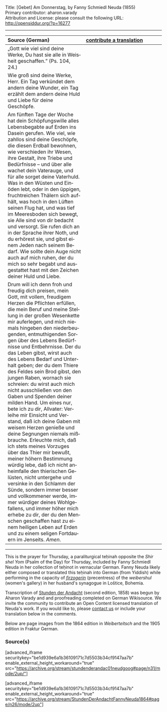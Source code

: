 <html>
<head></head>
<body>
Title: [Gebet] Am Donnerstag, by Fanny Schmiedl Neuda (1855)<br />
Primary contributor: aharon.varady<br />
Attribution and License: please consult the following URL: <a href="http://opensiddur.org/?p=16277">http://opensiddur.org/?p=16277</a>
<p />
<hr />

<table style="margin-left: auto;margin-right: auto;" class="draggable">
<thead><tr><th id="x" style="text-align: left;">Source (German)</th><th style="text-align: left;"><a href="https://opensiddur.org/contribute/upload/">contribute a translation</a></th></tr></thead>
<tbody>
<tr><td style="vertical-align:top;" width="50%">
<div class="english"><span lang="de">
„Gott wie viel sind deine Werke, 
Du hast sie alle in Weisheit geschaffen.” 
(Ps. 104, 24.) 
</span></div></td>

<td style="vertical-align:top;" width="50%">
<div class="english"><span lang="en">

</span></div></td></tr>


<tr><td style="vertical-align:top;" width="50%">
<div class="english"><span lang="de">
Wie groß sind deine Werke, Herr. Ein Tag verkündet dem andern deine Wunder, ein Tag erzählt dem andern deine Huld und Liebe für deine Geschöpfe. 
</span></div></td>

<td style="vertical-align:top;" width="50%">
<div class="english"><span lang="en">

</span></div></td></tr>


<tr><td style="vertical-align:top;" width="50%">
<div class="english"><span lang="de">
Am fünften Tage der Woche hat dein Schöpfungswille alles Lebensbegabte auf Erden ins Dasein gerufen. Wie viel, wie zahllos sind deine Geschöpfe, die diesen Erdball bewohnen, wie verschieden ihr Wesen, ihre Gestalt, ihre Triebe und Bedürfnisse – und über alle wachet dein Vaterauge, und für alle sorget deine Vaterhuld. Was in den Wüsten und Einöden lebt, oder in den üppigen, fruchtreichen Thälern sich aufhält, was hoch in den Lüften seinen Flug hat, und was tief im Meeresboden sich bewegt, sie Alle sind von dir bedacht und versorgt. Sie rufen dich an in der Sprache ihrer Noth, und du erhörest sie, und gibst einem Jeden nach seinem Bedarf. Wie sollte dein Auge nicht auch auf mich ruhen, der du mich so sehr begabt und ausgestattet hast mit den Zeichen deiner Huld und Liebe. 
</span></div></td>

<td style="vertical-align:top;" width="50%">
<div class="english"><span lang="en">

</span></div></td></tr>


<tr><td style="vertical-align:top;" width="50%">
<div class="english"><span lang="de">
Drum will ich denn froh und freudig dich preisen, mein Gott, mit vollem, freudigem Herzen die Pflichten erfüllen, die mein Beruf und meine Stellung in der großen Wesenkette mir auferlegen, und mich niemals hingeben den niederbeugenden, entmuthigenden Sorgen über des Lebens Bedürfnisse und Entbehrnisse. Der du das Leben gibst, wirst auch des Lebens Bedarf und Unterhalt geben; der du dem Thiere des Feldes sein Brod gibst, den jungen Raben, wornach sie schreien: du wirst auch mich nicht ausschließen von den Gaben und Spenden deiner milden Hand. Um eines nur, bete ich zu dir, Allvater: Verleihe mir Einsicht und Verstand, daß ich deine Gaben mit weisem Herzen genieße und deine Segnungen niemals mißbrauche. Erleuchte mich, daß ich stets meines Vorzuges über das Thier mir bewußt, meiner höhern Bestimmung würdig lebe, daß ich nicht anheimfalle den thierischen Gelüsten, nicht untergehe und versinke in den Schlamm der Sünde, sondern immer besser und vollkommener werde, immer würdiger deines Wohlgefallens, und immer höher mich erhebe zu dir, der du den Menschen geschaffen hast zu einem heiligen Leben auf Erden und zu einem seligen Fortdauern im Jenseits. <em>Amen</em>. 
</span></div></td>

<td style="vertical-align:top;" width="50%">
<div class="english"><span lang="en">

</span></div></td></tr>
</tbody></table>

<hr />

This is the prayer for Thursday, a paraliturgical teḥinah opposite the <em>Shir shel Yom</em> (Psalm of the Day) for Thursday, included by Fanny Schmiedl Neuda in her collection of teḥinot in vernacular German. Fanny Neuda likely either composed or translated this teḥinah into German (from Yiddish) while performing in the capacity of <a href="https://en.wikipedia.org/wiki/Firzogerin"><em>firzogerin</em></a> (precentress) of the <em>weibershul</em> (women's gallery) in her husband's synagogue in Loštice, Bohemia.

Transcription of <a href="https://opensiddur.org/prayers-for/tkhines/stunden-der-andacht-hours-of-devotion-by-fanny-schmiedl-neuda/">Stunden der Andacht</a> (second edition, 1858) was begun by Aharon Varady and and proofreading completed on German Wikisource. We invite the community to contribute an Open Content licensed translation of Neuda's work. If you would like to, please <a href="https://opensiddur.org/contact/">contact us</a> or include your translation below in the comments.

Below are page images from the 1864 edition in <em>Weiberteitsch</em> and the 1905 edition in Fraktur German.

<h3>Source(s)</h3>

[advanced_iframe securitykey="be1d939e6a1b36109171c7d5503b34cf9147aa7b" enable_external_height_workaround="true" src="https://archive.org/stream/stundenderandac01neudgoog#page/n31/mode/2up/"]

[advanced_iframe securitykey="be1d939e6a1b36109171c7d5503b34cf9147aa7b" enable_external_height_workaround="true" src="https://archive.org/stream/StundenDerAndachtFannyNeuda1864#page/n26/mode/2up"]
</body>
</html>